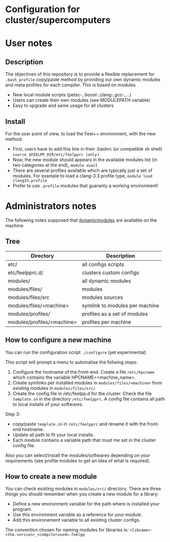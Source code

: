 Configuration for cluster/supercomputers
========================================

# User notes

## Description

The objectives of this repository is to provide a flexible replacement for
`.bash_profile` copy/paste method by providing our own dynamic modules and meta
profiles for each compiler. This is based on modules

 - New local module scripts (petsc-*, boost-*,clang-*,gcc-*,...)
 - Users can create their own modules (see MODULEPATH variable)
 - Easy to upgrade and same usage for all clusters

## Install

For the user point of view, to load the Feel++ environment, with the new method:

- First, users have to add this line in their .bashrc (or compatible sh shell)
  ``` source $FEELPP_DIR/etc/feelpprc (only) ```
- Now, the new module should appears in the available modules list (in two
  categories at the end), ``` module avail ```
- There are several profiles available which are typically just a set of
  modules. For example to load a clang-3.3 profile type, ``` module load
  clang33.profile ```
- Prefer to use `.profile` modules that guaranty a working environment!

# Administrators notes

The following notes supposed that
[dynamicmodules](http://modules.sourceforge.net/) are available on the
machine.

## Tree

| Directory                  | Description                    |
| -------------------------- | ------------------------------ |
| etc/                       | all configs scripts            |
| etc/feelpprc.d/            | clusters custom configs        |
| modules/                   | all dynamic modules            |
| modules/files/             | modules                        |
| modules/files/src          | modules sources                |
| modules/files/\<machine\>    | symlink to modules per machine |
| modules/profiles/            | profiles as a set of modules   |
| modules/profiles/\<machine\> | profiles per machine           |

## How to configure a new machine

You can run the configuration script
`./configure` (yet experimental)

This script will prompt a menu to automatise the follwing steps:
1. Configure the hostname of the front-end. Create a file `/etc/hpcname`
  which contains the variable HPCNAME=\<machine_name\>.
2. Create symlinks per installed modules in `modules/files/<machine>` from existing modules
  in `modules/files/src/`
3. Create the config file in /etc/feelpp.d for the cluster. Check the file `template.sh` in the directory `/etc/feelpprc`. A config file contains all path to local installs of your softwares.

Step 3:
- copy/paste `template.sh` in `/etc/feelpprc` and rename it with the front-end
  hostname.
- Update all path to fit your local installs.
- Each module contains a variable path that must me set in the cluster config file.

Also you can select/install the modules/softwares depending on your requirements
(see profile modules to get an idea of what is required).

## How to create a new module

You can check existing modules in `modules/src/` directory. There are three things you
should remember when you create a new module for a library:

- Define a new environment variable for the path where is installed your program.
- Use this environment variable as a reference for your module.
- Add this environement variable to all existing cluster configs.

The convention chosen for naming modules for libraries is:
`<libname>-<the.version>_<compilerused>.feelpp`

